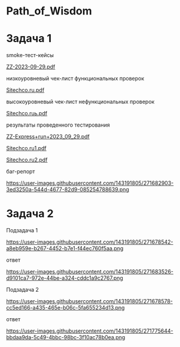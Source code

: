 # Path_of_Wisdom

# Задача 1

smoke-тест-кейсы 

[ZZ-2023-09-29.pdf](https://github.com/Maria-Sokolova/Path_of_Wisdom/files/12769401/ZZ-2023-09-29.pdf)

низкоуровневый чек-лист функциональных проверок

[Sitechco.ru.pdf](https://github.com/Maria-Sokolova/Path_of_Wisdom/files/12774764/Sitechco.ru.pdf)


высокоуровневый чек-лист нефункциональных проверок

[Sitechco.ruь.pdf](https://github.com/Maria-Sokolova/Path_of_Wisdom/files/12769381/Sitechco.ru.pdf)

результаты проведенного тестирования 

[ZZ-Express+run+2023_09_29.pdf](https://github.com/Maria-Sokolova/Path_of_Wisdom/files/12769632/ZZ-Express%2Brun%2B2023_09_29.pdf)

[Sitechco.ru1.pdf](https://github.com/Maria-Sokolova/Path_of_Wisdom/files/12769620/Sitechco.ru1.pdf)

[Sitechco.ru2.pdf](https://github.com/Maria-Sokolova/Path_of_Wisdom/files/12769622/Sitechco.ru2.pdf)

баг-репорт

https://user-images.githubusercontent.com/143191805/271682903-3ed3250a-544d-4677-82d9-085254788639.png


# Задача 2

Подзадача 1

https://user-images.githubusercontent.com/143191805/271678542-a8eb959e-b267-4452-b7e1-f44ec760f5aa.png

ответ 

https://user-images.githubusercontent.com/143191805/271683526-d9101ca7-972e-44be-a324-cddc1a9c2767.png

Подзадача 2

https://user-images.githubusercontent.com/143191805/271678578-cc5ed166-a435-465e-b06c-5fa655234d13.png

ответ

https://user-images.githubusercontent.com/143191805/271775644-bbdaa9da-5c49-4bbc-98bc-3f10ac78b0ea.png
